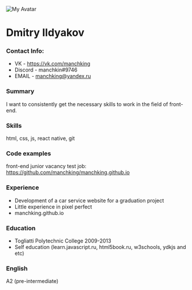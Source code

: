 ![My Avatar](https://sun9-55.userapi.com/c855636/v855636668/1dd7cb/VhgJFvlgbp8.jpg)
# Dmitry Ildyakov

### Contact Info:
  * VK - https://vk.com/manchking
  * Discord - manchkin#9746
  * EMAIL - manchking@yandex.ru

### Summary
  I want to consistently get the necessary skills to work in the field of front-end.
  
### Skills
  html, css, js, react native, git
  
### Code examples
  front-end junior vacancy test job: https://github.com/manchking/manchking.github.io
  
### Experience 
  * Development of a car service website for a graduation project
  * Little experience in pixel perfect
  * manchking.github.io
  
### Education 
  * Togliatti Polytechnic College 2009-2013
  * Self education (learn.javascript.ru, html5book.ru, w3schools, ydkjs and etc)
  
### English
  A2 (pre-intermediate)
